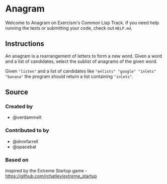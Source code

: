 # Anagram

Welcome to Anagram on Exercism's Common Lisp Track.
If you need help running the tests or submitting your code, check out `HELP.md`.

## Instructions

An anagram is a rearrangement of letters to form a new word.
Given a word and a list of candidates, select the sublist of anagrams of the given word.

Given `"listen"` and a list of candidates like `"enlists" "google"
"inlets" "banana"` the program should return a list containing
`"inlets"`.

## Source

### Created by

- @verdammelt

### Contributed to by

- @dnmfarrell
- @spacebat

### Based on

Inspired by the Extreme Startup game - https://github.com/rchatley/extreme_startup